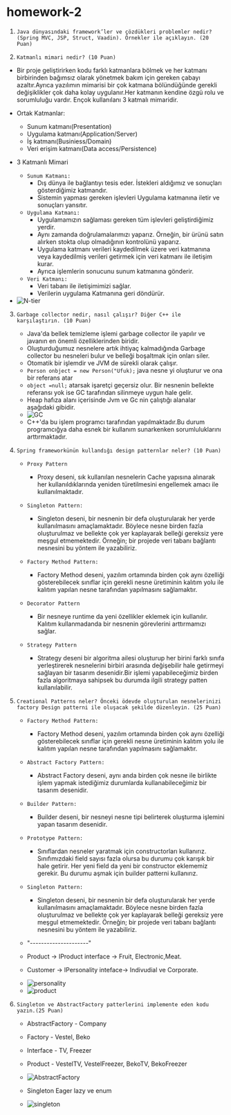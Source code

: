 # homework-2

1. `Java dünyasındaki framework’ler ve çözdükleri problemler nedir?(Spring MVC, JSP,
   Struct, Vaadin). Örnekler ile açıklayın. (20 Puan)`


2. `Katmanlı mimari nedir? (10 Puan)`

- Bir proje geliştirirken kodu farklı katmanlara bölmek ve her katmanı birbirinden bağımsız olarak
  yönetmek bakım için gereken çabayı azaltır.Ayrıca yazılımın mimarisi bir çok katmana bölündüğünde
  gerekli değişiklikler çok daha kolay uygulanır.Her katmanın kendine özgü rolu ve sorumluluğu vardır.
  Ençok kullanılanı 3 katmalı mimaridir.
- Ortak Katmanlar:
    - Sunum katmanı(Presentation)
    - Uygulama katmanı(Application/Server)
    - İş katmanı(Businiess/Domain)
    - Veri erişim katmanı(Data access/Persistence)

- 3 Katmanlı Mimari
    - `Sunum Katmanı:`
        - Dış dünya ile bağlantıyı tesis eder. İstekleri aldığımız ve sonuçları gösterdiğimiz katmandır.
        - Sistemin yapması gereken işlevleri Uygulama katmanına iletir ve sonuçları yansıtır.
    - `Uygulama Katmanı:`
        - Uygulamamızın sağlaması gereken tüm işlevleri geliştirdiğimiz yerdir.
        - Aynı zamanda doğrulamalarımızı yaparız. Örneğin, bir ürünü satın alırken stokta olup olmadığının kontrolünü
          yaparız.
        - Uygulama katmanı verileri kaydedilmek üzere veri katmanına veya kaydedilmiş verileri getirmek için veri
          katmanı
          ile iletişim kurar.
        - Ayrıca işlemlerin sonucunu sunum katmanına gönderir.
    - `Veri Katmanı:`
        - Veri tabanı ile iletişimimizi sağlar.
        - Verilerin uygulama Katmanına geri döndürür.
- <img src="img/n-tier.png"  alt="N-tier">


3. `Garbage collector nedir, nasıl çalışır? Diğer C++ ile karşılaştırın. (10 Puan)`

    - Java'da bellek temizleme işlemi garbage collector ile yapılır ve javanın en önemli özelliklerinden biridir.
    - Oluşturduğumuz nesnelere artık ihtiyaç kalmadığında Garbage collector bu nesneleri bulur ve belleği boşaltmak için
      onları siler.
    - Otomatik bir işlemdir ve JVM de sürekli olarak çalışır.
    - `Person onbject = new Person("Ufuk);` java nesne yi oluşturur ve ona bir referans atar
    - `object =null;` atarsak işaretçi geçersiz olur. Bir nesnenin bellekte referansı yok ise GC tarafından
      silinmeye uygun hale gelir.
    - Heap hafıza alanı içerisinde Jvm ve Gc nin çalıştığı alanalar aşağıdaki gibidir.
    - <img src="img/GC.png"  alt="GC">
    - C++'da bu işlem programcı tarafından yapılmaktadır.Bu durum programcığya daha esnek bir kullanım sunarkenken
      sorumluluklarını arttırmaktadır.


4. `Spring frameworkünün kullandığı design patternlar neler? (10 Puan)`
    - `Proxy Pattern`
        - Proxy deseni, sık kullanılan nesnelerin Cache yapısına alınarak her kullanıldıklarında yeniden türetilmesini
          engellemek amacı ile kullanılmaktadır.
    - `Singleton Pattern:`
        - Singleton deseni, bir nesnenin bir defa oluşturularak her yerde kullanılmasını amaçlamaktadır. Böylece nesne
          birden fazla oluşturulmaz ve bellekte çok yer kaplayarak belleği gereksiz yere meşgul etmemektedir. Örneğin;
          bir projede veri tabanı bağlantı nesnesini bu yöntem ile yazabiliriz.
    - `Factory Method Pattern:`
        - Factory Method deseni, yazılım ortamında birden çok aynı özelliği gösterebilecek sınıflar için gerekli nesne
          üretiminin kalıtım yolu ile kalıtım yapılan nesne tarafından yapılmasını sağlamaktır.

    - `Decorator Pattern`
        - Bir nesneye runtime da yeni özellikler eklemek için kullanılır. Kalıtım kullanmadanda bir nesnenin görevlerini
          arttırmamızı sağlar.
    - `Strategy Pattern`
        - Strategy deseni bir algoritma ailesi oluşturup her birini farklı sınıfa yerleştirerek nesnelerini birbiri
          arasında değişebilir hale getirmeyi sağlayan bir tasarım desenidir.Bir işlemi yapabileceğimiz birden fazla
          algoritmaya sahipsek bu durumda ilgili strategy patten kullanılabilir.


5. `Creational Patterns neler? Önceki ödevde oluşturulan nesnelerinizi factory Design
   patterni ile oluşacak şekilde düzenleyin. (25 Puan)`
    - `Factory Method Pattern:`
        - Factory Method deseni, yazılım ortamında birden çok aynı özelliği gösterebilecek sınıflar için gerekli nesne
          üretiminin kalıtım yolu ile kalıtım yapılan nesne tarafından yapılmasını sağlamaktır.
    - `Abstract Factory Pattern:`
        - Abstract Factory deseni, aynı anda birden çok nesne ile birlikte işlem yapmak istediğimiz durumlarda
          kullanabileceğimiz bir tasarım desenidir.
    - `Builder Pattern:`
        - Builder deseni, bir nesneyi nesne tipi belirterek oluşturma işlemini yapan tasarım desenidir.
    - `Prototype Pattern:`
      - Sınıflardan nesneler yaratmak için constructorları kullanırız. Sınıfımızdaki field sayısı fazla olursa bu durumu çok karışık bir hale getirir. Her yeni field da yeni bir constructor eklememiz gerekir. Bu durumu aşmak için builder patterni kullanırız.
    - `Singleton Pattern:`
      - Singleton deseni, bir nesnenin bir defa oluşturularak her yerde kullanılmasını amaçlamaktadır. Böylece nesne birden fazla oluşturulmaz ve bellekte çok yer kaplayarak belleği gereksiz yere meşgul etmemektedir. Örneğin; bir projede veri tabanı bağlantı nesnesini bu yöntem ile yazabiliriz. 

    - "---------------------"
  
    - Product -> IProduct interface -> Fruit, Electronic,Meat.
    - Customer -> IPersonality inteface-> Indivudial ve Corporate.
    - <img src="src/main/java/model/personality_factory/PersonalityFactory.png"   alt="personality">
    - <img src="src/main/java/model/product_factory/ProductFactory.png"  alt="product">
    

6. `Singleton ve AbstractFactory patterlerini implemente eden kodu yazın.(25 Puan)`
    - AbstractFactory - Company
    - Factory - Vestel, Beko
    - Interface - TV, Freezer
    - Product - VestelTV, VestelFreezer, BekoTV, BekoFreezer
    - <img src="src/main/java/abstract_factory/AbstractFactory.png"  alt="AbstractFactory">
    
    - Singleton Eager lazy ve enum 
    - <img src="src/main/java/singleton/singleton.png"  alt="singleton">


